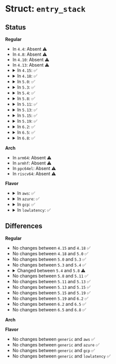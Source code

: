 # Struct: <code>entry_stack</code>

## Status
<b>Regular</b>
<ul>
<li>
In <code>4.4</code>: Absent ⚠️
</li>
<li>
In <code>4.8</code>: Absent ⚠️
</li>
<li>
In <code>4.10</code>: Absent ⚠️
</li>
<li>
In <code>4.13</code>: Absent ⚠️
</li>
<li>
<details>
<summary>In <code>4.15</code>: ✅</summary>

```c
struct entry_stack {
    long unsigned int words[64];
};
```
</details>
</li>
<li>
<details>
<summary>In <code>4.18</code>: ✅</summary>

```c
struct entry_stack {
    long unsigned int words[64];
};
```
</details>
</li>
<li>
<details>
<summary>In <code>5.0</code>: ✅</summary>

```c
struct entry_stack {
    long unsigned int words[64];
};
```
</details>
</li>
<li>
<details>
<summary>In <code>5.3</code>: ✅</summary>

```c
struct entry_stack {
    long unsigned int words[64];
};
```
</details>
</li>
<li>
<details>
<summary>In <code>5.4</code>: ✅</summary>

```c
struct entry_stack {
    long unsigned int words[64];
};
```
</details>
</li>
<li>
<details>
<summary>In <code>5.8</code>: ✅</summary>

```c
struct entry_stack {
    char stack[4096];
};
```
</details>
</li>
<li>
<details>
<summary>In <code>5.11</code>: ✅</summary>

```c
struct entry_stack {
    char stack[4096];
};
```
</details>
</li>
<li>
<details>
<summary>In <code>5.13</code>: ✅</summary>

```c
struct entry_stack {
    char stack[4096];
};
```
</details>
</li>
<li>
<details>
<summary>In <code>5.15</code>: ✅</summary>

```c
struct entry_stack {
    char stack[4096];
};
```
</details>
</li>
<li>
<details>
<summary>In <code>5.19</code>: ✅</summary>

```c
struct entry_stack {
    char stack[4096];
};
```
</details>
</li>
<li>
<details>
<summary>In <code>6.2</code>: ✅</summary>

```c
struct entry_stack {
    char stack[4096];
};
```
</details>
</li>
<li>
<details>
<summary>In <code>6.5</code>: ✅</summary>

```c
struct entry_stack {
    char stack[4096];
};
```
</details>
</li>
<li>
<details>
<summary>In <code>6.8</code>: ✅</summary>

```c
struct entry_stack {
    char stack[4096];
};
```
</details>
</li>
</ul>
<b>Arch</b>
<ul>
<li>
In <code>arm64</code>: Absent ⚠️
</li>
<li>
In <code>armhf</code>: Absent ⚠️
</li>
<li>
In <code>ppc64el</code>: Absent ⚠️
</li>
<li>
In <code>riscv64</code>: Absent ⚠️
</li>
</ul>
<b>Flavor</b>
<ul>
<li>
<details>
<summary>In <code>aws</code>: ✅</summary>

```c
struct entry_stack {
    long unsigned int words[64];
};
```
</details>
</li>
<li>
<details>
<summary>In <code>azure</code>: ✅</summary>

```c
struct entry_stack {
    long unsigned int words[64];
};
```
</details>
</li>
<li>
<details>
<summary>In <code>gcp</code>: ✅</summary>

```c
struct entry_stack {
    long unsigned int words[64];
};
```
</details>
</li>
<li>
<details>
<summary>In <code>lowlatency</code>: ✅</summary>

```c
struct entry_stack {
    long unsigned int words[64];
};
```
</details>
</li>
</ul>

## Differences
<b>Regular</b>
<ul>
<li>
No changes between <code>4.15</code> and <code>4.18</code> ✅
</li>
<li>
No changes between <code>4.18</code> and <code>5.0</code> ✅
</li>
<li>
No changes between <code>5.0</code> and <code>5.3</code> ✅
</li>
<li>
No changes between <code>5.3</code> and <code>5.4</code> ✅
</li>
<li>
<details>
<summary>Changed between <code>5.4</code> and <code>5.8</code> ⚠️</summary>
<ul>
<li>
<b>Field added. </b>
<code>char stack[4096]</code>
</li>
<li>
<b>Field removed. </b>
<code>long unsigned int words[64]</code>
</li>
</ul>
</details>
</li>
<li>
No changes between <code>5.8</code> and <code>5.11</code> ✅
</li>
<li>
No changes between <code>5.11</code> and <code>5.13</code> ✅
</li>
<li>
No changes between <code>5.13</code> and <code>5.15</code> ✅
</li>
<li>
No changes between <code>5.15</code> and <code>5.19</code> ✅
</li>
<li>
No changes between <code>5.19</code> and <code>6.2</code> ✅
</li>
<li>
No changes between <code>6.2</code> and <code>6.5</code> ✅
</li>
<li>
No changes between <code>6.5</code> and <code>6.8</code> ✅
</li>
</ul>
<b>Arch</b>
<ul>
</ul>
<b>Flavor</b>
<ul>
<li>
No changes between <code>generic</code> and <code>aws</code> ✅
</li>
<li>
No changes between <code>generic</code> and <code>azure</code> ✅
</li>
<li>
No changes between <code>generic</code> and <code>gcp</code> ✅
</li>
<li>
No changes between <code>generic</code> and <code>lowlatency</code> ✅
</li>
</ul>
